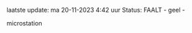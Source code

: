 laatste update: 
ma 20-11-2023  4:42   uur 
Status: FAALT - geel - 
<div class="service R">microstation</div>